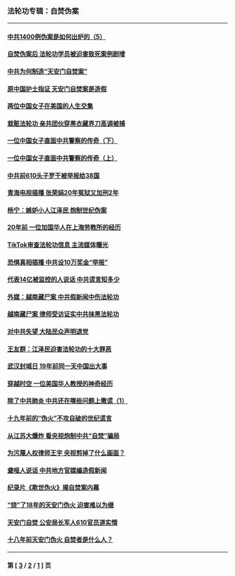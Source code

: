 ### 法轮功专辑：自焚伪案
---
#### [中共1400例伪案是如何出炉的（5）](../../pages/nf5562/n13226831.md?11020430) 
#### [自焚伪案后 法轮功学员被迫害致死案例剧增](../../pages/nf5562/n13190600.md?11020430) 
#### [中共为何制造“天安门自焚案”](../../pages/nf5562/n13183270.md?11020430) 
#### [原中国护士指证 天安门自焚案是造假](../../pages/nf5562/n13172289.md?11020430) 
#### [两位中国女子在美国的人生交集](../../pages/nf5562/n13156138.md?11020430) 
#### [栽赃法轮功 亲共团伙穿黑衣藏界刀高调被捕](../../pages/nf5562/n13073780.md?11020430) 
#### [一位中国女子直面中共警察的传奇（下）](../../pages/nf5562/n12989706.md?11020430) 
#### [一位中国女子直面中共警察的传奇（上）](../../pages/nf5562/n12985072.md?11020430) 
#### [中共前610头子罗干被举报给38国](../../pages/nf5562/n12975419.md?11020430) 
#### [青海电视插播 张荣娟20年冤狱又加刑2年](../../pages/nf5562/n12738166.md?11020430) 
#### [杨宁：嫉妒小人江泽民 炮制世纪伪案](../../pages/nf5562/n12724108.md?11020430) 
#### [20年前 一位加国华人在上海劳教所的经历](../../pages/nf5562/n12707932.md?11020430) 
#### [TikTok审查法轮功信息 主流媒体曝光](../../pages/nf5562/n12362336.md?11020430) 
#### [恐惧真相插播 中共设10万奖金“举报”](../../pages/nf5562/n12306396.md?11020430) 
#### [代表14亿被监控的人说话 中共谎言知多少](../../pages/nf5562/n12297484.md?11020430) 
#### [外媒：越南藏尸案 中共假新闻中伤法轮功](../../pages/nf5562/n12264411.md?11020430) 
#### [越南藏尸案 律师受访证实中共抹黑法轮功](../../pages/nf5562/n12261878.md?11020430) 
#### [对中共失望 大陆民众声明退党](../../pages/nf5562/n12187315.md?11020430) 
#### [王友群：江泽民迫害法轮功的十大罪恶](../../pages/nf5562/n12169074.md?11020430) 
#### [武汉封城日 19年前同一天中国出大事](../../pages/nf5562/n12150901.md?11020430) 
#### [穿越时空  一位美国华人教授的神奇经历](../../pages/nf5562/n12097460.md?11020430) 
#### [除了中共肺炎 中共还在哪些问题上撒谎（1）](../../pages/nf5562/n11955770.md?11020430) 
#### [十九年前的“伪火”不攻自破的世纪谎言](../../pages/nf5562/n11813238.md?11020430) 
#### [从江苏大爆炸 看央视炮制中共“自焚”骗局](../../pages/nf5562/n11140275.md?11020430) 
#### [为污蔑人权律师王宇 央视剪掉了什么画面？](../../pages/nf5562/n11130142.md?11020430) 
#### [聋哑人说话 中共地方官媒编造假新闻](../../pages/nf5562/n11006067.md?11020430) 
#### [纪录片《欺世伪火》揭自焚案内幕](../../pages/nf5562/n11002664.md?11020430) 
#### [“烧”了18年的天安门伪火 迫害难以为继](../../pages/nf5562/n10996660.md?11020430) 
#### [天安门自焚 公安局长军人610官员道实情](../../pages/nf5562/n10997098.md?11020430) 
#### [十八年前天安门伪火 自焚者是什么人？](../../pages/nf5562/n10996556.md?11020430) 

---
#### 第 [ [3](./3.md?11020430) / [2](./2.md?11020430) / [1](./1.md?11020430) ] 页
